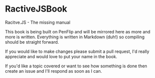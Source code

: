 RactiveJSBook
=============

Racitve.JS - The missing manual

This book is being built on PenFlip and will be mirrored here as more and more is written.
Everything is written in Markdown (duh!) so compiling should be straight forward.

If you would like to make changes please submit a pull request, I'd really appreciate and would love to put your name in the book.

If you'd like a topic covered or want to see how something is done then create an issue and I'll respond as soon as I can.
